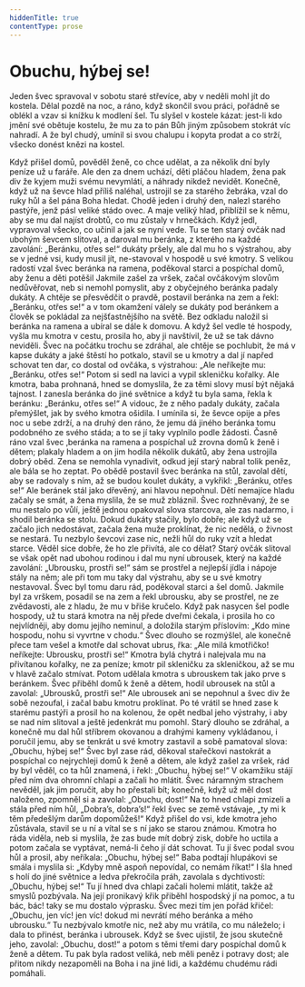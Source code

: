 ```yaml
---
hiddenTitle: true
contentType: prose
---
```


# Obuchu, hýbej se!

Jeden švec spravoval v sobotu staré střevíce, aby v neděli mohl jít do kostela. Dělal pozdě na noc, a ráno, když skončil svou práci, pořádně se oblékl a vzav si knížku k modlení šel. Tu slyšel v kostele kázat: jest-li kdo jmění své obětuje kostelu, že mu za to pán Bůh jiným způsobem stokrát víc nahradí. A že byl chudý, umínil si svou chalupu i kopyta prodat a co strží, všecko donést knězi na kostel.

Když přišel domů, pověděl ženě, co chce udělat, a za několik dní byly peníze už u faráře. Ale den za dnem uchází, děti pláčou hladem, žena pak div že kyjem muži svému nevymlátí, a náhrady nikdež nevidět. Konečně, když už na ševce hlad příliš naléhal, ustrojil se za starého žebráka, vzal do ruky hůl a šel pána Boha hledat. Chodě jeden i druhý den, nalezl starého pastýře, jenž pásl veliké stádo ovec. A maje veliký hlad, přiblížil se k němu, aby se mu dal najíst drobtů, co mu zůstaly v hrnečkách. Když jedl, vypravoval všecko, co učinil a jak se nyní vede. Tu se ten starý ovčák nad ubohým ševcem slitoval, a daroval mu beránka, z kterého na každé zavolání: „Beránku, otřes se!“ dukáty pršely, ale dal mu ho s výstrahou, aby se v jedné vsi, kudy musil jít, ne-stavoval v hospodě u své kmotry. S velikou radostí vzal švec beránka na ramena, poděkoval starci a pospíchal domů, aby ženu a děti potěšil Jakmile zašel za vršek, začal ovčákovým slovům nedůvěřovat, neb si nemohl pomyslit, aby z obyčejného beránka padaly dukáty. A chtěje se přesvědčit o pravdě, postavil beránka na zem a řekl: „Beránku, otřes se!“ a v tom okamžení válely se dukáty pod beránkem a člověk se pokládal za nejšťastnějšího na světě. Bez odkladu naložil si beránka na ramena a ubíral se dále k domovu. A když šel vedle té hospody, vyšla mu kmotra v cestu, prosila ho, aby ji navštívil, že už se tak dávno neviděli. Švec na počátku trochu se zdráhal, ale chtěje se pochlubit, že má v kapse dukáty a jaké štěstí ho potkalo, stavil se u kmotry a dal jí napřed schovat ten dar, co dostal od ovčáka, s výstrahou: „Ale neříkejte mu: „Beránku, otřes se!“ Potom si sedl na lavici a vypil skleničku kořalky. Ale kmotra, baba prohnaná, hned se domyslila, že za těmi slovy musí být nějaká tajnost. I zanesla beránka do jiné světnice a když tu byla sama, řekla k beránku: „Beránku, otřes se!“ A vidouc, že z něho padaly dukáty, začala přemýšlet, jak by svého kmotra ošidila. I umínila si, že ševce opije a přes noc u sebe zdrží, a na druhý den ráno, že jemu dá jiného beránka tomu podobného ze svého stáda; a to se jí taky vyplnilo podle žádosti. Časně ráno vzal švec ‚beránka na ramena a pospíchal už zrovna domů k ženě i dětem; plakaly hladem a on jim hodila několik dukátů, aby žena ustrojila dobrý oběd. Zena se nemohla vynadivit, odkud její starý nabral tolik peněz, ale bála se ho zeptat. Po obědě postavil švec beránka na stůl, zavolal dětí, aby se radovaly s ním, až se budou koulet dukáty, a vykřikl: „Beránku, otřes se!“ Ale beránek stál jako dřevěný, ani hlavou nepohnul. Dětí nemajíce hladu začaly se smát, a žena myslila, že se muž zbláznil. Švec rozhněvaný, že se mu nestalo po vůlí, ještě jednou opakoval slova starcova, ale zas nadarmo, i shodil beránka se stolu. Dokud dukáty stačily, bylo dobře; ale když už se začalo jich nedostávat, začala žena muže proklínat, že nic nedělá, o živnost se nestará. Tu nezbylo ševcovi zase nic, nežli hůl do ruky vzít a hledat starce. Věděl sice dobře, že ho zle přivítá, ale co dělat? Starý ovčák slitoval se však opět nad ubohou rodinou i dal mu nyní ubrousek, který na každé zavolání: „Ubrousku, prostři se!“ sám se prostřel a nejlepší jídla i nápoje stály na něm; ale při tom mu taky dal výstrahu, aby se u své kmotry nestavoval. Švec byl tomu daru rád, poděkoval starci a šel domů. Jakmile byl za vrškem, posadil se na zem a řekl ubrousku, aby se prostřel, ne ze zvědavosti, ale z hladu, že mu v břiše kručelo. Když pak nasycen šel podle hospody, už tu stará kmotra na něj přede dveřmi čekala, i prosila ho co nejvlídněji, aby domu jejího neminul, a doložila starým příslovím: „Kdo mine hospodu, nohu si vyvrtne v chodu.“ Švec dlouho se rozmýšlel, ale konečně přece tam vešel a kmotře dal schovat ubrus, řka: „Ale milá kmotřičko! neříkejte: Ubrousku, prostři se!“ Kmotra bylá chytrá i nalejvala mu na přivítanou kořalky, ne za peníze; kmotr pil skleničku za skleničkou, až se mu v hlavě začalo stmívat. Potom udělala kmotra s ubrouskem tak jako prve s beránkem. Švec přiběhl domů k ženě a dětem, hodil ubrousek na stůl a zavolal: „Ubrousků, prostři se!“ Ale ubrousek ani se nepohnul a švec div že sobě nezoufal, i začal babu kmotru proklínat. Po té vrátil se hned zase k starému pastýři a prosil ho na kolenou, že opět nedbal jeho výstrahy, i aby se nad ním slitoval a ještě jedenkrát mu pomohl. Starý dlouho se zdráhal, a konečně mu dal hůl stříbrem okovanou a drahými kameny vykládanou, i poručil jemu, aby se tenkrát u své kmotry zastavil a sobě pamatoval slova: „Obuchu, hýbej se!“ Švec byl zase rád, děkoval stařečkovi nastokrát a pospíchal co nejrychleji domů k ženě a dětem, ale když zašel za vršek, rád by byl věděl, co ta hůl znamená, i řekl: „Obuchu, hýbej se!“ V okamžiku stájí před ním dva ohromní chlapi a začali ho mlátit. Švec náramným strachem nevěděl, jak jim poručit, aby ho přestali bít; konečně, když už měl dost naloženo, zpomněl si a zavolal: „Obuchu, dost!“ Na to hned chlapi zmizeli a stála před ním hůl, „Dobra’s, dobra’s!“ řekl švec se země vstávaje, „ty mi k těm předešlým darům dopomůžeš!“ Když přišel do vsi, kde kmotra jeho zůstávala, stavil se u ní a vítal se s ní jako se starou známou. Kmotra ho ráda viděla, neb si myslila, že zas bude mít dobrý zisk, dobře ho uctila a potom začala se vyptávat, nemá-li čeho jí dát schovat. Tu jí švec podal svou hůl a prosil, aby neříkala: „Obuchu, hýbej se!“ Baba podtají hlupákovi se smála i myslila si: „Kdyby mně aspoň nepovídal, co nemám říkat!“ I šla hned s holí do jiné světnice a ledva překročila práh, zavolala s dychtivostí: „Obuchu, hýbej se!“ Tu jí hned dva chlapi začali holemi mlátit, takže až smyslů pozbývala. Na její pronikavý křik přiběhl hospodský jí na pomoc, a tu bác, bác! taky se mu dostalo výprasku. Švec mezi tím jen pořád křičel: „Obuchu, jen víc! jen víc! dokud mi nevrátí mého beránka a mého ubrousku.“ Tu nezbývalo kmotře nic, než aby mu vrátila, co mu náleželo; i dala to přinést, beránka i ubrousek. Když se švec ujistil, že jsou skutečně jeho, zavolal: „Obuchu, dost!“ a potom s těmi třemi dary pospíchal domů k ženě a dětem. Tu pak byla radost veliká, neb měli peněz i potravy dost; ale přitom nikdy nezapoměli na Boha i na jiné lidi, a každému chudému rádi pomáhali.
